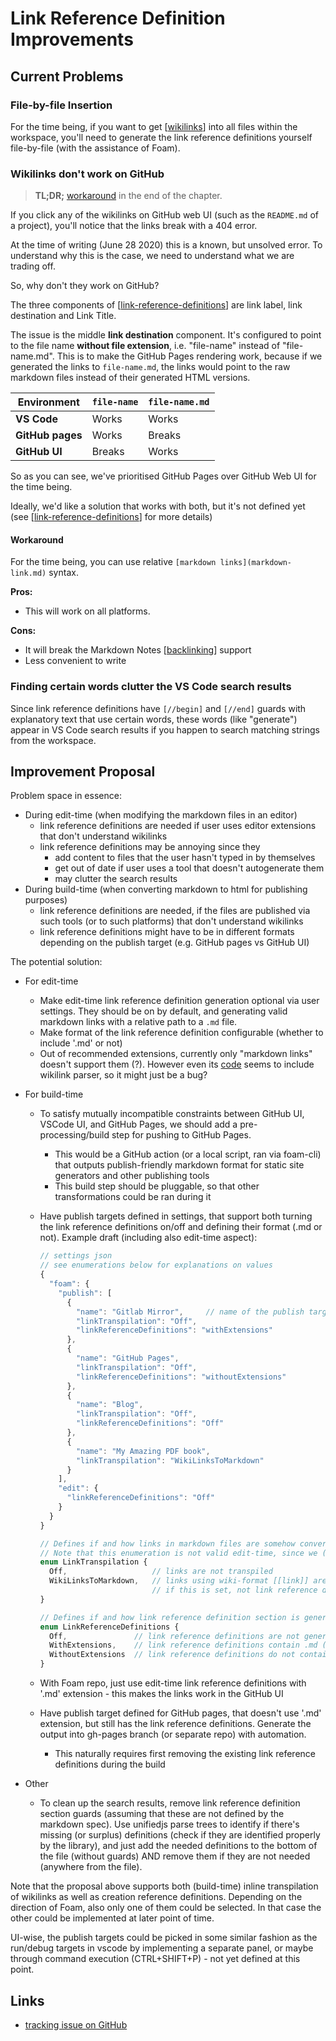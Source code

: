 # Link Reference Definition Improvements

## Current Problems

### File-by-file Insertion

For the time being, if you want to get [[wikilinks]] into all files within the workspace, you'll need to generate the link reference definitions yourself file-by-file (with the assistance of Foam).

### Wikilinks don't work on GitHub

> **TL;DR;** [workaround](#workaround) in the end of the chapter.

If you click any of the wikilinks on GitHub web UI (such as the `README.md` of a project), you'll notice that the links break with a 404 error.

At the time of writing (June 28 2020) this is a known, but unsolved error. To understand why this is the case, we need to understand what we are trading off.

So, why don't they work on GitHub?

The three components of [[link-reference-definitions]] are link label, link destination and Link Title.

The issue is the middle **link destination** component. It's configured to point to the file name **without file extension**, i.e. "file-name" instead of "file-name.md". This is to make the GitHub Pages rendering work, because if we generated the links to `file-name.md`, the links would point to the raw markdown files instead of their generated HTML versions.

| Environment      | `file-name` | `file-name.md` |
| ---------------- | ----------- | -------------- |
| **VS Code**      | Works       | Works          |
| **GitHub pages** | Works       | Breaks         |
| **GitHub UI**    | Breaks      | Works          |

So as you can see, we've prioritised GitHub Pages over GitHub Web UI for the time being.

Ideally, we'd like a solution that works with both, but it's not defined yet (see [[link-reference-definitions]] for more details)

#### Workaround

For the time being, you can use relative `[markdown links](markdown-link.md)` syntax.

**Pros:**

- This will work on all platforms.

**Cons:**

- It will break the Markdown Notes [[backlinking]] support
- Less convenient to write

### Finding certain words clutter the VS Code search results

Since link reference definitions have `[//begin]` and `[//end]` guards with explanatory text that use certain words, these words (like "generate") appear in VS Code search results if you happen to search matching strings from the workspace.

## Improvement Proposal

Problem space in essence:

- During edit-time (when modifying the markdown files in an editor)
  - link reference definitions are needed if user uses editor extensions that don't understand wikilinks
  - link reference definitions may be annoying since they
    - add content to files that the user hasn't typed in by themselves
    - get out of date if user uses a tool that doesn't autogenerate them
    - may clutter the search results
- During build-time (when converting markdown to html for publishing purposes)
  - link reference definitions are needed, if the files are published via such tools (or to such platforms) that don't understand wikilinks
  - link reference definitions might have to be in different formats depending on the publish target (e.g. GitHub pages vs GitHub UI)

The potential solution:

- For edit-time
  - Make edit-time link reference definition generation optional via user settings. They should be on by default, and generating valid markdown links with a relative path to a `.md` file.
  - Make format of the link reference definition configurable (whether to include '.md' or not)
  - Out of recommended extensions, currently only "markdown links" doesn't support them (?). However even its [code](https://github.com/tchayen/markdown-links/blob/main/src/parsing.ts#L25) seems to include wikilink parser, so it might just be a bug?
- For build-time

  - To satisfy mutually incompatible constraints between GitHub UI, VSCode UI, and GitHub Pages, we should add a pre-processing/build step for pushing to GitHub Pages.
    - This would be a GitHub action (or a local script, ran via foam-cli) that outputs publish-friendly markdown format for static site generators and other publishing tools
    - This build step should be pluggable, so that other transformations could be ran during it
  - Have publish targets defined in settings, that support both turning the link reference definitions on/off and defining their format (.md or not). Example draft (including also edit-time aspect):

    ```typescript
    // settings json
    // see enumerations below for explanations on values
    {
      "foam": {
        "publish": [
          {
            "name": "Gitlab Mirror",     // name of the publish target
            "linkTranspilation": "Off",
            "linkReferenceDefinitions": "withExtensions"
          },
          {
            "name": "GitHub Pages",
            "linkTranspilation": "Off",
            "linkReferenceDefinitions": "withoutExtensions"
          },
          {
            "name": "Blog",
            "linkTranspilation": "Off",
            "linkReferenceDefinitions": "Off"
          },
          {
            "name": "My Amazing PDF book",
            "linkTranspilation": "WikiLinksToMarkdown"
          }
        ],
        "edit": {
          "linkReferenceDefinitions": "Off"
        }
      }
    }

    // Defines if and how links in markdown files are somehow converted (in-place) during build time
    // Note that this enumeration is not valid edit-time, since we (probably) don't want to change text like this while user is editing it
    enum LinkTranspilation {
      Off,                   // links are not transpiled
      WikiLinksToMarkdown,   // links using wiki-format [[link]] are converted to normal md links: [link](./some/file.md)
                             // if this is set, not link reference definitions are generated (not needed)
    }

    // Defines if and how link reference definition section is generated
    enum LinkReferenceDefinitions {
      Off,               // link reference definitions are not generated
      WithExtensions,    // link reference definitions contain .md (or similar) file extensions
      WithoutExtensions  // link reference definitions do not contain file extensions
    }

    ```

  - With Foam repo, just use edit-time link reference definitions with '.md' extension - this makes the links work in the GitHub UI
  - Have publish target defined for GitHub pages, that doesn't use '.md' extension, but still has the link reference definitions. Generate the output into gh-pages branch (or separate repo) with automation.
    - This naturally requires first removing the existing link reference definitions during the build

- Other
  - To clean up the search results, remove link reference definition section guards (assuming that these are not defined by the markdown spec). Use unifiedjs parse trees to identify if there's missing (or surplus) definitions (check if they are identified properly by the library), and just add the needed definitions to the bottom of the file (without guards) AND remove them if they are not needed (anywhere from the file).

Note that the proposal above supports both (build-time) inline transpilation of wikilinks as well as creation reference definitions. Depending on the direction of Foam, also only one of them could be selected. In that case the other could be implemented at later point of time.

UI-wise, the publish targets could be picked in some similar fashion as the run/debug targets in vscode by implementing a separate panel, or maybe through command execution (CTRL+SHIFT+P) - not yet defined at this point.

## Links

- [tracking issue on GitHub](https://github.com/foambubble/foam/issues/16)

[//begin]: # "Autogenerated link references for markdown compatibility"
[wikilinks]: ../../user/features/wikilinks.md "Wikilinks"
[link-reference-definitions]: ../../user/features/link-reference-definitions.md "Link Reference Definitions"
[backlinking]: ../../user/features/backlinking.md "Backlinking"
[//end]: # "Autogenerated link references"
